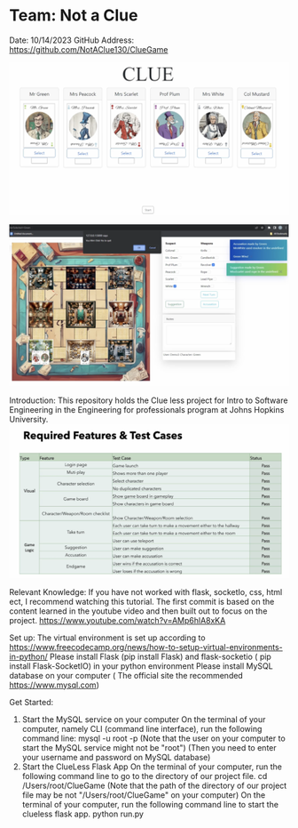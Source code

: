 # Team: Not a Clue
Date: 10/14/2023
GitHub Address: https://github.com/NotAClue130/ClueGame

![image](https://github.com/NotAClue130/ClueGame/blob/main/client/static/images/Clue%20Game.png)


![image](https://github.com/NotAClue130/ClueGame/blob/main/client/static/images/Board%20Demo.png)

Introduction:
This repository holds the Clue less project for Intro to Software Engineering in the Engineering for professionals program at Johns Hopkins University.
![image](https://github.com/NotAClue130/ClueGame/blob/main/client/static/images/Required%20Features.png)


Relevant Knowledge:
If you have not worked with flask, socketIo, css, html ect, I recommend watching this tutorial. The first commit is based on
the content learned in the youtube video and then built out to focus on the project.
https://www.youtube.com/watch?v=AMp6hlA8xKA


Set up:
The virtual environment is set up according to https://www.freecodecamp.org/news/how-to-setup-virtual-environments-in-python/
Please install Flask (pip install Flask) and flask-socketio ( pip install Flask-SocketIO) in your python environment
Please install MySQL database on your computer ( The official site the recommended https://www.mysql.com)


Get Started:
1. Start the MySQL service on your computer
On the terminal of your computer, namely CLI (command line interface), run the following command line:
mysql -u root -p
(Note that the user on your computer to start the MySQL service might not be "root")
(Then you need to enter your username and password on MySQL database)
2. Start the ClueLess Flask App
On the terminal of your computer, run the following command line to go to the directory of our project file.
cd /Users/root/ClueGame
(Note that the path of the directory of our project file may be not "/Users/root/ClueGame" on your computer)
On the terminal of your computer, run the following command line to start the clueless flask app.
python run.py

